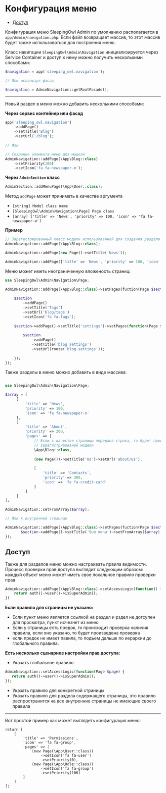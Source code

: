 # Конфигурация меню

 - [Доступ](#access)

Конфигурация меню SleepingOwl Admin по умолчанию располагается в `app/Admin/navigation.php`. Если файл
возвращает массив, то этот массив будет также использоваться для построения меню.

Класс навигации `SleepingOwl\Admin\Navigation` инициализируется через Service Container 
и доступ к нему можно получить несколькими способами:

```php
$navigation = app('sleeping_owl.navigation');

// Или используя фасад

$navigation = AdminNavigation::getRootFacade();
```
____

Новый раздел в меню можно добавить несколькими способами:

**Через сервис контейнер или фасад**
```php
app('sleeping_owl.navigation')
    ->addPage()
    ->setTitle('Blog')
    ->setUrl('/blog');
    
// Или

// Создание элемента меню для модели
AdminNavigation::addPage(\App\Blog::class)
    ->setPriority(100)
    ->setIcon('fa fa-newspaper-o');
```

**Через `AdminSection` класс**

```php
AdminSection::addMenuPage(\App\User::class);
```

Метод `addPage` может принимать в качестве аргумента
 - `[string] Model class name`
 - `[SleepingOwl\Admin\Navigation\Page] Page class`
 - `[array] ['title' => 'News', 'priority' => 100, 'icon' => 'fa fa-newspaper-o']`
 
**Пример**
```php
// Зарегестрированный класс модели использованной для создания раздела
AdminNavigation::addPage(\App\Blog::class);

AdminNavigation::addPage(new Page()->setTitle('News'));

AdminNavigation::addPage(['title' => 'News', 'priority' => 100, 'icon' => 'fa fa-newspaper-o']);
```

Меню может иметь неограниченную вложеность страниц:

```php
use SleepingOwl\Admin\Navigation\Page;

AdminNavigation::addPage(\App\Blog::class)->setPages(fuction(Page $section) {
   
    $section
        ->addPage()
        ->setTitle('Tags')
        ->setUrl('blog/tags')
        ->setIcon('fa fa-tags');
    
    $section->addPage()->setTitle('settings')->setPages(function(Page $section) {
    
        $section
            ->addPage()
            ->setTitle('blog settings')
            ->setUrl(route('blog.settings'));
        
    });
});
```

Также разделы в меню можно добавить в виде массива:

```php

use SleepingOwl\Admin\Navigation\Page;

$array = [
     [
         'title' => 'News', 
         'priority' => 100, 
         'icon' => 'fa fa-newspaper-o'
     ],
     [
         'title' => 'About', 
         'priority' => 200, 
         'pages' => [
             // Если в качестве страницы передана строка, то будет произведен поиск по
             // зарагистрированой модели
             \App\Blog::class,
             
             (new Page())->setTitle('Us')->setUrl('about/us'),
             
             [
                 'title' => 'Contacts', 
                 'priority' => 300, 
                 'icon' => 'fa fa-credit-card'
             ]
         ]
     ]
];

AdminNavigation::setFromArray($array);

// Или к внутренней странице

AdminNavigation::addPage(\App\Blog::class)->setPages(fuction(Page $section) {
       $section->addPage()->setTitle('Sub menu')->setFromArray($array);
});
```

<a id="access"></a>
## Доступ

Также для разделов меню можно настраивать првила видимости.
Процесс проверки прав доступа выглядит следующим образом: каждый объект меню может иметь свое локальное правило
проверки прав

```php
AdminNavigation::addPage(\App\Blog::class)->setAccessLogic(function() {
    return auth()->user()->isSuperAdmin();
})
```

**Если правило для страницы не указано:**
 - Если пункт меню является ссылкой на раздел и рздел не дотсупен для просмотра, пункт исчезнет из меню
 - Если у страницы есть предок, то происходит проверка наличия правила, если оно указано, то будет произведена проверка
 - если предок не имеет павила, то подъем дальше по иерархии до глобального правила.

**Есть несколько сценариев настройки прав доступа:**
 - Указать глобальное правило
 
```php
AdminNavigation::setAccessLogic(function(Page $page) {
   return auth()->user()->isSuperAdmin();
});
```
 - Указать правило для конкретной страницы
 - Указать правило для раздела содержащего страницы, это правило 
 распространится на все внутренние страницы не имеющие своего правила

______
Вот простой пример как может выглядеть конфигурация меню:

```
return [
    [
        'title' => 'Permissions',
        'icon' => 'fa fa-group',
        'pages' => [
            (new Page(\App\User::class))
                ->setIcon('fa fa-user')
                ->setPriority(0),
            (new Page(\App\Role::class))
                ->setIcon('fa fa-group')
                ->setPriority(100)
        ]
    ]
];
```
